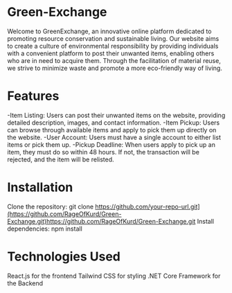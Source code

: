 # Green-Exchange
Welcome to GreenExchange, an innovative online platform dedicated to promoting resource conservation and sustainable living. Our website aims to create a culture of environmental responsibility by providing individuals with a convenient platform to post their unwanted items, enabling others who are in need to acquire them. Through the facilitation of material reuse, we strive to minimize waste and promote a more eco-friendly way of living.

# Features
-Item Listing: Users can post their unwanted items on the website, providing detailed description, images, and contact information.
-Item Pickup: Users can browse through available items and apply to pick them up directly on the website.
-User Account: Users must have a single account to either list items or pick them up.
-Pickup Deadline: When users apply to pick up an item, they must do so within 48 hours. If not, the transaction will be rejected, and the item will be relisted.

# Installation
Clone the repository: git clone https://github.com/your-repo-url.git](https://github.com/RageOfKurd/Green-Exchange.git)https://github.com/RageOfKurd/Green-Exchange.git
Install dependencies: npm install

# Technologies Used
React.js for the frontend
Tailwind CSS for styling
.NET Core Framework for the Backend
